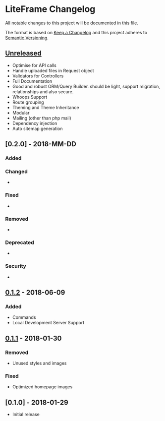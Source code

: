# LiteFrame Changelog
All notable changes to this project will be documented in this file.

The format is based on [Keep a Changelog](http://keepachangelog.com/en/1.0.0/)
and this project adheres to [Semantic Versioning](http://semver.org/spec/v2.0.0.html).


## [Unreleased]
- Optimise for API calls
- Handle uploaded files in Request object
- Validators for Controllers
- Full Documentation
- Good and robust ORM/Query Builder. should be light, support migration, relationships and also secure.
- Whoops Support
- Route grouping
- Theming and Theme Inheritance
- Modular
- Mailing (other than php mail)
- Dependency injection
- Auto sitemap generation


## [0.2.0] - 2018-MM-DD
### Added

### Changed
- 

### Fixed
- 

### Removed
- 

### Deprecated
- 

### Security
- 


## [0.1.2] - 2018-06-09
### Added
- Commands
- Local Development Server Support

## [0.1.1] - 2018-01-30
### Removed
- Unused styles and images

### Fixed
- Optimized homepage images

## [0.1.0] - 2018-01-29
- Initial release

[Unreleased]: https://github.com/avonnadozie/LiteFrame/compare/v0.1.1...HEAD
[0.1.1]: https://github.com/avonnadozie/LiteFrame/compare/v0.1.0...v0.1.1
[0.1.2]: https://github.com/avonnadozie/LiteFrame/compare/v0.1.1...v0.1.2